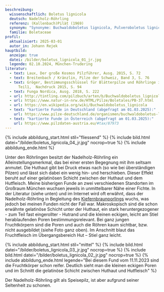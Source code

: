 ```yaml
---
beschreibung:
  wissenschaftlich: Boletus lignicola
  deutsch: Nadelholz-Röhrling
  referenz: (Kallenbach)Pilàt (1969)
  synonym: "Synonyme: Buchwaldoboletus lignicola, Pulveroboletus lignicola"
  familie: Boletaceae
profil:
  aktualisiert: 2025-03-01
  autor_in: Johann Rejek
hauptbild:
  anzeige: true
  datei: /bilder/boletus_lignicola_01_jr.jpg
  legende: 02.10.2024, München-Trudering
literatur:
  - text: Laux, Der große Kosmos Pilzführer, Ausg. 2015, S. 72
  - text: Breitenbach / Kränzlin, Pilze der Schweiz, Band 3, S. 76
  - text: Gröger, Bestimmungsschlüssel für Blätterpilze und Röhrlinge in Europa,
      Teil1,  Nachdruck 2015, S. 94
  - text: Funga Nordica, Ausg. 2018, S. 222
  - url: http://tintling.com/pilzbuch/arten/b/Buchwaldoboletus_lignicola.html
  - url: https://www.natur-in-nrw.de/HTML/Pilze/Boletales/PB-37.html
  - url: https://en.wikipedia.org/wiki/Buchwaldoboletus_lignicola
  - text: "kartierte Funde in Deutschland (abgefragt am 01.03.2025):"
    url: https://www.pilze-deutschland.de/organismen/buchwaldoboletus-lignicola-kallenb-pil%C3%A1t-1969-1
  - text: "kartierte Funde in Österreich (abgefragt am 01.03.2025):"
    url: https://www.pilzdaten-austria.eu/#tax/87973
---
```

{% include abbildung_start.html stil="fliessend" %}
{% include bild.html datei="/bilder/boletus_lignicola_04_jr.jpg" nocrop=true %}
{% include abbildung_ende.html %}

Unter den Röhrlingen besitzt der Nadelholz-Röhrling ein Alleinstellungsmerkmal, das bei einer ersten Begegnung mit ihm seltsam anmutet. Die Huthaut gibt bei Druck etwas nach (so wie bei überständigen Pilzen) und lässt sich dabei ein wenig  hin- und herschieben. Dieser Effekt beruht auf einer gelatinösen Schicht zwischen der Huthaut und dem Hutfleisch.
Meine bisherigen Funde an zwei verschiedenen Standorten im Großraum München wuchsen jeweils in unmittelbarer Nähe einer Fichte. In der Literatur (siehe unten) und im Internet wird oft erwähnt, dass der Nadelholz-Röhrling in Begleitung des [Kiefernbraunporlings](/pilze/phaeolus-spadiceus-kiefernbraunporling) wuchs, was jedoch bei meinen Funden nicht der Fall war.
Makroskopisch sind die schon erwähnte gelatinöse Schicht unter der Huthaut, ein stark heruntergezogener - zum Teil fast eingerollter -  Hutrand und die kleinen eckigen, leicht am Stiel herablaufenden Poren bestimmungsrelevant. Bei ganz jungen Fruchtkörpern sind die Poren und auch die Röhren kaum sichtbar, bzw. nicht ausgebildet
(siehe Foto ganz oben). Im Anschnitt blaut das Fruchtfleisch im Übergangsbereich Hut – Stiel ganz leicht. 

{% include abbildung_start.html stil="mittel" %}
{% include bild.html datei="/bilder/boletus_lignicola_03_jr.jpg" nocrop=true %}
{% include bild.html datei="/bilder/boletus_lignicola_02_jr.jpg" nocrop=true %}
{% include abbildung_ende.html legende="Bei diesem Fund vom 11.11.2023 sind die Fruchtkörper schon reifer. Deutlich sieht man die kleinen eckigen Poren und im Schnitt die gelatinöse Schicht zwischen Huthaut und Hutfleisch" %}

Der Nadelholz-Röhrling gilt als Speisepilz, ist aber aufgrund seiner Seltenheit zu schonen. 

